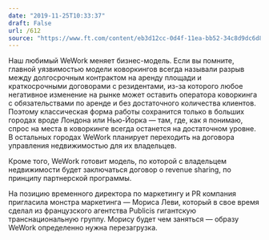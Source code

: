 ```yaml
---
date: "2019-11-25T10:33:37"
draft: False
url: /612
source: "https://www.ft.com/content/eb3d12cc-0d4f-11ea-bb52-34c8d9dc6d84"
---
```


Наш любимый WeWork меняет бизнес-модель. Если вы помните, главной уязвимостью модели коворкингов всегда называли разрыв между долгосрочным контрактом на аренду площади и краткосрочными договорами с резидентами, из-за которого любое негативное изменение на рынке может оставить оператора коворкинга с обязательствами по аренде и без достаточного количества клиентов. Поэтому классическая форма работы сохранится только в больших городах вроде Лондона или Нью-Йорка — там, где, как я понимаю, спрос на места в коворкинге всегда останется на достаточном уровне. В остальных городах WeWork планирует переходить на договора управления недвижимостью для их владельцев.

Кроме того, WeWork готовит модель, по которой с владельцем недвижимости будет заключаться договор о revenue sharing, по принципу партнерской программы. 

На позицию временного директора по маркетингу и PR компания пригласила монстра маркетинга — Мориса Леви, который в свое время сделал из французского агентства Publicis гигантскую транснациональную группу. Морису будет чем заняться — образу WeWork определенно нужна перезагрузка.
